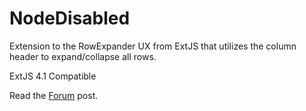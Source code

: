NodeDisabled
============

Extension to the RowExpander UX from ExtJS that utilizes the column header to expand/collapse all rows.

ExtJS 4.1 Compatible

Read the [Forum] post.

[Forum]: http://www.sencha.com/forum/showthread.php?184540-RowExpander-including-expand-collapse-all-via-header&p=746066